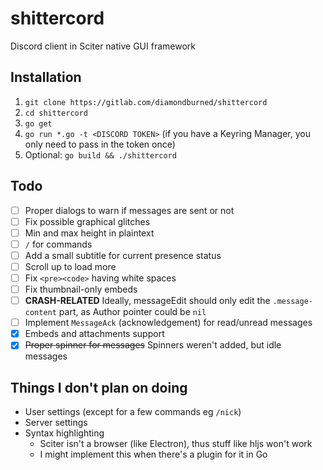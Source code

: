 # shittercord

Discord client in Sciter native GUI framework

## Installation

1. `git clone https://gitlab.com/diamondburned/shittercord`
2. `cd shittercord`
3. `go get`
4. `go run *.go -t <DISCORD TOKEN>` (if you have a Keyring Manager, you only need to pass in the token once)
5. Optional: `go build && ./shittercord`

## Todo

- [ ] Proper dialogs to warn if messages are sent or not
- [ ] Fix possible graphical glitches
- [ ] Min and max height in plaintext
- [ ] `/` for commands
- [ ] Add a small subtitle for current presence status
- [ ] Scroll up to load more
- [ ] Fix `<pre><code>` having white spaces
- [ ] Fix thumbnail-only embeds
- [ ] **CRASH-RELATED** Ideally, messageEdit should only edit the `.message-content` part, as Author pointer could be `nil`
- [ ] Implement `MessageAck` (acknowledgement) for read/unread messages
- [x] Embeds and attachments support
- [x] ~~Proper spinner for messages~~ Spinners weren't added, but idle messages

## Things I don't plan on doing

- User settings (except for a few commands eg `/nick`)
- Server settings 
- Syntax highlighting
	- Sciter isn't a browser (like Electron), thus stuff like hljs won't work
	- I might implement this when there's a plugin for it in Go

